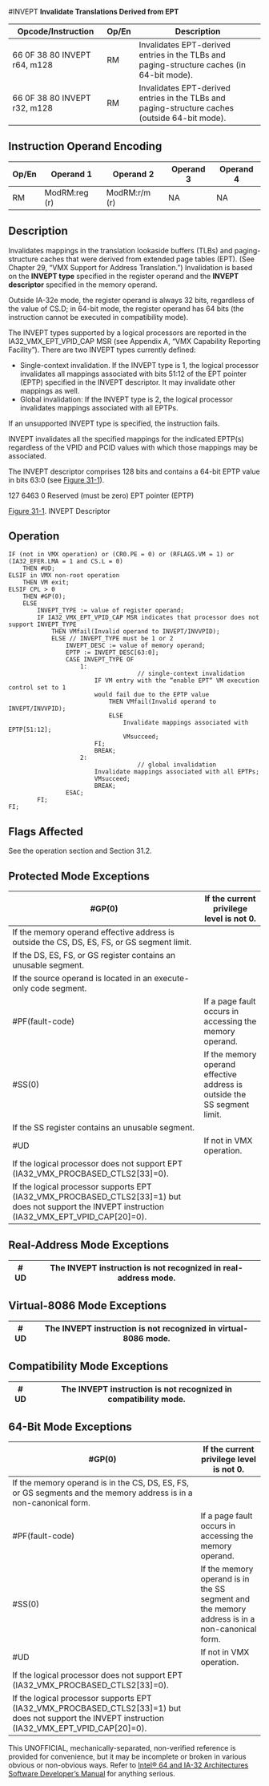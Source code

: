 #INVEPT
**Invalidate Translations Derived from EPT**

| Opcode/Instruction           | Op/En | Description                                                                                    |
| ---------------------------- | ----- | ---------------------------------------------------------------------------------------------- |
| 66 0F 38 80 INVEPT r64, m128 | RM    | Invalidates EPT-derived entries in the TLBs and paging-structure caches (in 64-bit mode).      |
| 66 0F 38 80 INVEPT r32, m128 | RM    | Invalidates EPT-derived entries in the TLBs and paging-structure caches (outside 64-bit mode). |

## Instruction Operand Encoding

| Op/En | Operand 1     | Operand 2     | Operand 3 | Operand 4 |
| ----- | ------------- | ------------- | --------- | --------- |
| RM    | ModRM:reg (r) | ModRM:r/m (r) | NA        | NA        |

## Description

Invalidates mappings in the translation lookaside buffers (TLBs) and paging-structure caches that were derived from extended page tables (EPT). (See Chapter 29, “VMX Support for Address Translation.”) Invalidation is based on the **INVEPT type** specified in the register operand and the **INVEPT descriptor** specified in the memory operand.

Outside IA-32e mode, the register operand is always 32 bits, regardless of the value of CS.D; in 64-bit mode, the register operand has 64 bits (the instruction cannot be executed in compatibility mode).

The INVEPT types supported by a logical processors are reported in the IA32_VMX_EPT_VPID_CAP MSR (see Appendix A, “VMX Capability Reporting Facility”). There are two INVEPT types currently defined:

- Single-context invalidation. If the INVEPT type is 1, the logical processor invalidates all mappings associated with bits 51:12 of the EPT pointer (EPTP) specified in the INVEPT descriptor. It may invalidate other mappings as well.
- Global invalidation: If the INVEPT type is 2, the logical processor invalidates mappings associated with all EPTPs.

If an unsupported INVEPT type is specified, the instruction fails.

INVEPT invalidates all the specified mappings for the indicated EPTP(s) regardless of the VPID and PCID values with which those mappings may be associated.

The INVEPT descriptor comprises 128 bits and contains a 64-bit EPTP value in bits 63:0 (see [Figure 31-1](/x86/invept#fig-31-1)).

127
6463
0
Reserved (must be zero)
EPT pointer (EPTP)

[Figure 31-1](/x86/invept#fig-31-1). INVEPT Descriptor

## Operation

```
IF (not in VMX operation) or (CR0.PE = 0) or (RFLAGS.VM = 1) or (IA32_EFER.LMA = 1 and CS.L = 0)
    THEN #​​​UD;
ELSIF in VMX non-root operation
    THEN VM exit;
ELSIF CPL > 0
    THEN #​​​​GP(0);
    ELSE
        INVEPT_TYPE := value of register operand;
        IF IA32_VMX_EPT_VPID_CAP MSR indicates that processor does not support INVEPT_TYPE
            THEN VMfail(Invalid operand to INVEPT/INVVPID);
            ELSE // INVEPT_TYPE must be 1 or 2
                INVEPT_DESC := value of memory operand;
                EPTP := INVEPT_DESC[63:0];
                CASE INVEPT_TYPE OF
                    1:
                                    // single-context invalidation
                        IF VM entry with the “enable EPT“ VM execution control set to 1
                        would fail due to the EPTP value
                            THEN VMfail(Invalid operand to INVEPT/INVVPID);
                            ELSE
                                Invalidate mappings associated with EPTP[51:12];
                                VMsucceed;
                        FI;
                        BREAK;
                    2:
                                    // global invalidation
                        Invalidate mappings associated with all EPTPs;
                        VMsucceed;
                        BREAK;
                ESAC;
        FI;
FI;

```

## Flags Affected

See the operation section and Section 31.2.

## Protected Mode Exceptions

| \#​​​​GP(0)                                                                                                                                       | If the current privilege level is not 0.                                 |
| ------------------------------------------------------------------------------------------------------------------------------------------------- | ------------------------------------------------------------------------ |
| If the memory operand effective address is outside the CS, DS, ES, FS, or GS segment limit.                                                       |
| If the DS, ES, FS, or GS register contains an unusable segment.                                                                                   |
| If the source operand is located in an execute-only code segment.                                                                                 |
| \#​PF(fault-code)                                                                                                                                 | If a page fault occurs in accessing the memory operand.                  |
| \#​​​​​SS(0)                                                                                                                                      | If the memory operand effective address is outside the SS segment limit. |
| If the SS register contains an unusable segment.                                                                                                  |
| #​​​UD                                                                                                                                            | If not in VMX operation.                                                 |
| If the logical processor does not support EPT (IA32_VMX_PROCBASED_CTLS2[33]=0).                                                                   |
| If the logical processor supports EPT (IA32_VMX_PROCBASED_CTLS2[33]=1) but does not support the INVEPT instruction (IA32_VMX_EPT_VPID_CAP[20]=0). |

## Real-Address Mode Exceptions

| #​​​UD | The INVEPT instruction is not recognized in real-address mode. |
| ------ | -------------------------------------------------------------- |

## Virtual-8086 Mode Exceptions

| #​​​UD | The INVEPT instruction is not recognized in virtual-8086 mode. |
| ------ | -------------------------------------------------------------- |

## Compatibility Mode Exceptions

| #​​​UD | The INVEPT instruction is not recognized in compatibility mode. |
| ------ | --------------------------------------------------------------- |

## 64-Bit Mode Exceptions

| \#​​​​GP(0)                                                                                                                                       | If the current privilege level is not 0.                                                      |
| ------------------------------------------------------------------------------------------------------------------------------------------------- | --------------------------------------------------------------------------------------------- |
| If the memory operand is in the CS, DS, ES, FS, or GS segments and the memory address is in a non-canonical form.                                 |
| \#​PF(fault-code)                                                                                                                                 | If a page fault occurs in accessing the memory operand.                                       |
| \#​​​​​SS(0)                                                                                                                                      | If the memory operand is in the SS segment and the memory address is in a non-canonical form. |
| #​​​UD                                                                                                                                            | If not in VMX operation.                                                                      |
| If the logical processor does not support EPT (IA32_VMX_PROCBASED_CTLS2[33]=0).                                                                   |
| If the logical processor supports EPT (IA32_VMX_PROCBASED_CTLS2[33]=1) but does not support the INVEPT instruction (IA32_VMX_EPT_VPID_CAP[20]=0). |

This UNOFFICIAL, mechanically-separated, non-verified reference is provided for convenience, but it may be
incomplete or broken in various obvious or non-obvious
ways. Refer to [Intel® 64 and IA-32 Architectures Software Developer’s Manual](https://software.intel.com/en-us/download/intel-64-and-ia-32-architectures-sdm-combined-volumes-1-2a-2b-2c-2d-3a-3b-3c-3d-and-4) for anything serious.
